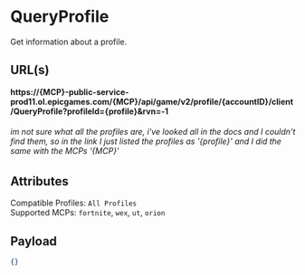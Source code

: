 # QueryProfile
Get information about a profile.

## URL(s)
**https://{MCP}-public-service-prod11.ol.epicgames.com/{MCP}/api/game/v2/profile/{accountID}/client/QueryProfile?profileId={profile}&rvn=-1**

###### im not sure what all the profiles are, i've looked all in the docs and I couldn't find them, so in the link I just listed the profiles as '{profile}' and I did the same with the MCPs '{MCP}'

## Attributes
Compatible Profiles: `All Profiles`  
Supported MCPs: `fortnite`, `wex`, `ut`, `orion`

## Payload
```json
{}
```
